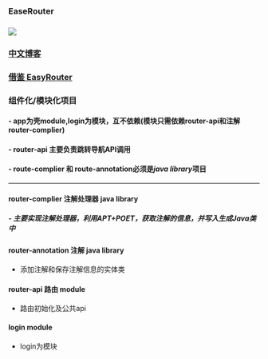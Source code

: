 ### EaseRouter 

### ![](https://img.shields.io/badge/EaseRoute-1.0.0-brightgreen)
### [中文博客](https://blog.csdn.net/qq_24000367/article/details/121511117)
### [借鉴 EasyRouter](https://github.com/Xiasm/EasyRouter)

### 组件化/模块化项目
#### - app为壳module,login为模块，互不依赖(模块只需依赖router-api和注解 router-complier)
#### - router-api 主要负责跳转导航API调用
#### - route-complier 和 route-annotation必须是***java library***项目

 ---

#### router-complier 注解处理器 java library
##### - 主要实现注解处理器，利用APT+POET，获取注解的信息，并写入生成Java类中

#### router-annotation 注解 java library
- 添加注解和保存注解信息的实体类

#### router-api 路由 module
- 路由初始化及公共api

#### login module
- login为模块
